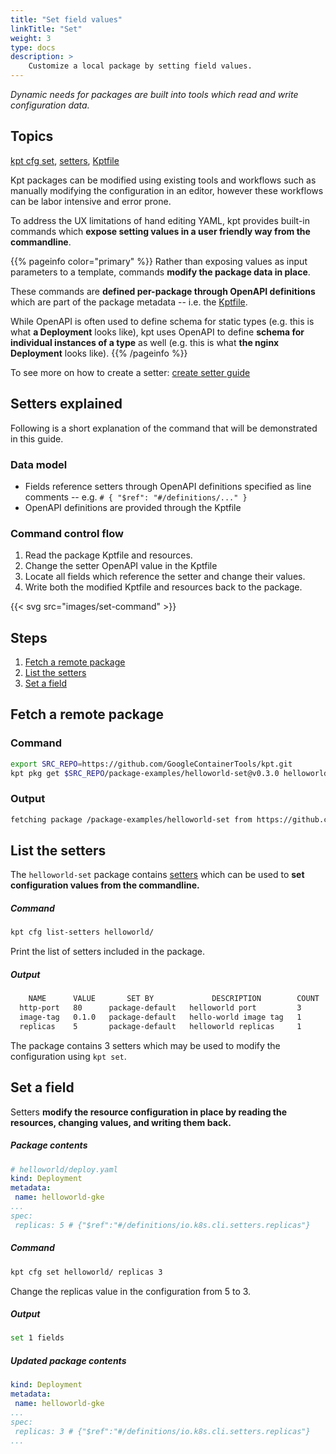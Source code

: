 ```yaml
---
title: "Set field values"
linkTitle: "Set"
weight: 3
type: docs
description: >
    Customize a local package by setting field values.
---
```


*Dynamic needs for packages are built into tools which read and write
configuration data.*

## Topics

[kpt cfg set], [setters], [Kptfile]

Kpt packages can be modified using existing tools and workflows such as
manually modifying the configuration in an editor, however these workflows
can be labor intensive and error prone.

To address the UX limitations of hand editing YAML, kpt provides built-in
commands which **expose setting values in a user friendly way from
the commandline**.

{{% pageinfo color="primary" %}}
Rather than exposing values as input parameters to a template,
commands **modify the package data in place**.

These commands are **defined per-package through OpenAPI definitions**
which are part of the package metadata -- i.e. the [Kptfile].

While OpenAPI is often used to define schema for static types
(e.g. this is what **a Deployment** looks like), kpt uses OpenAPI to define
**schema for individual instances of a type** as well
(e.g. this is what **the nginx Deployment** looks like).
{{% /pageinfo %}}

To see more on how to create a setter: [create setter guide]

## Setters explained

Following is a short explanation of the command that will be demonstrated
in this guide.

### Data model

- Fields reference setters through OpenAPI definitions specified as
  line comments -- e.g. `# { "$ref": "#/definitions/..." }`
- OpenAPI definitions are provided through the Kptfile

### Command control flow

1. Read the package Kptfile and resources.
2. Change the setter OpenAPI value in the Kptfile
3. Locate all fields which reference the setter and change their values.
4. Write both the modified Kptfile and resources back to the package.

{{< svg src="images/set-command" >}}

## Steps

1. [Fetch a remote package](#fetch-a-remote-package)
2. [List the setters](#list-the-setters)
3. [Set a field](#set-a-field)

## Fetch a remote package

### Command

```sh
export SRC_REPO=https://github.com/GoogleContainerTools/kpt.git
kpt pkg get $SRC_REPO/package-examples/helloworld-set@v0.3.0 helloworld
```

### Output

```sh
fetching package /package-examples/helloworld-set from https://github.com/GoogleContainerTools/kpt to helloworld
```

## List the setters

The `helloworld-set` package contains [setters] which can be used to
**set configuration values from the commandline.**

##### Command

```sh
kpt cfg list-setters helloworld/ 
```

Print the list of setters included in the package.

##### Output

```sh
    NAME      VALUE       SET BY             DESCRIPTION        COUNT  
  http-port   80      package-default   helloworld port         3      
  image-tag   0.1.0   package-default   hello-world image tag   1      
  replicas    5       package-default   helloworld replicas     1     
```

The package contains 3 setters which may be used to modify the configuration
using `kpt set`.

## Set a field

Setters **modify the resource configuration in place by reading the resources,
changing values, and writing them back.**

##### Package contents

```yaml
# helloworld/deploy.yaml
kind: Deployment
metadata:
 name: helloworld-gke
...
spec:
 replicas: 5 # {"$ref":"#/definitions/io.k8s.cli.setters.replicas"}
```

##### Command

```sh
kpt cfg set helloworld/ replicas 3
```

Change the replicas value in the configuration from 5 to 3.

##### Output

```sh
set 1 fields
```

##### Updated package contents

```yaml
kind: Deployment
metadata:
 name: helloworld-gke
...
spec:
 replicas: 3 # {"$ref":"#/definitions/io.k8s.cli.setters.replicas"}
...
```

[Kptfile]: ../../../api-reference/kptfile
[kpt cfg set]: ../../../reference/cfg/set
[setters]: ../../../reference/cfg/create-setter
[create setter guide]: ../../producer/setters
